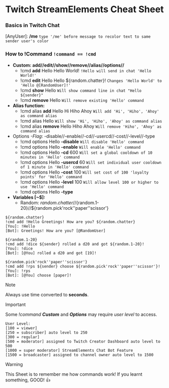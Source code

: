 # **Twitch StreamElements Cheat Sheet**
### Basics in Twitch Chat
[AnyUser]: **/me** `type '/me' before message to recolor text to same sender user's color`
### How to !Command `!command == !cmd`
+ **Custom: add//edit//show//remove//alias//options//**
  - !cmd **add** Hello Hello World! `!Hello will send in chat 'Hello World!'`
  - !cmd **edit** Hello Hello ${random.chatter}! `Changes 'Hello World' to 'Hello @[RandomUser]!'`
  - !cmd **show** Hello `Will show command line in chat "Hello ${sender}"`
  - !cmd **remove** Hello `Will remove existing 'Hello' command`
+ **Alias function:**
  - !cmd alias **add** Hello Hi Hiho Ahoy `Will add 'Hi', 'Hiho', 'Ahoy' as command alias`
  - !cmd alias Hello `Will show 'Hi', 'Hiho', 'Ahoy' as command alias`
  - !cmd alias **remove** Hello Hiho Ahoy `Will remove 'Hiho', 'Ahoy' as command alias`
+ Options _-Flag_: -disable//-enable//-cd//-usercd//-cost//-level//-type
  - !cmd options Hello **-disable** `Will disable 'Hello' command`
  - !cmd options Hello **-enable** `Will enable 'Hello' command`
  - !cmd options Hello **-cd** 600 `Will set a global cooldown of 10 minutes in 'Hello' command`
  - !cmd options Hello **-usercd** 60 `Will set individual user cooldown of 1 minute in 'Hello' command`
  - !cmd options Hello **-cost** 100 `Will set cost of 100 'loyalty points' for 'Hello' command`
  - !cmd options Hello **-level** 100 `Will allow level 100 or higher to use 'Hello' command`
  - !cmd options Hello **-type**
+ **Variables [~$]:**
  + Random: ${random.chatter}//${random.1-20}//${random.pick'rock''paper''scissor'}
```
${random.chatter}
!cmd add !Hello Greetings! How are you? ${random.chatter}
[You]: !Hello
[Bot]: Greetings! How are you? [@RandomUser]
```
```
${random.1-20}
!cmd add !dice ${sender} rolled a d20 and got ${random.1-20}!
[You]: !dice
[Bot]: [@You] rolled a d20 and got [19]!
```
```
${random.pick'rock''paper''scissor'}
!cmd add !rps ${sender} choose ${random.pick'rock''paper''scissor'}!
[You]: !rps
[Bot]: [@You] choose [paper]!
```
> [!note]
> Always use time converted to **seconds**.

> [!important]
> Some _!command_ ***Custom*** and ***Options*** may require _user level_ to access.
```
User Level:
[100 = viewer]
[250 = subscriber] auto level to 250
[300 = regular]
[500 = moderator] assigned to Twitch Creator Dashboard auto level to 500
[1000 = super moderator] StreamElements Chat Bot Feature
[1500 = broadcaster] assigned to channel owner auto level to 1500
```
> [!warning]
> This Sheet is to remember me how commands work! If you learnt something, GOOD! 👍
> <!-- Do you like it and want support me? Sorry, only have [ttv/KazKazu](www.twitch.tv/KazKazu) -->

